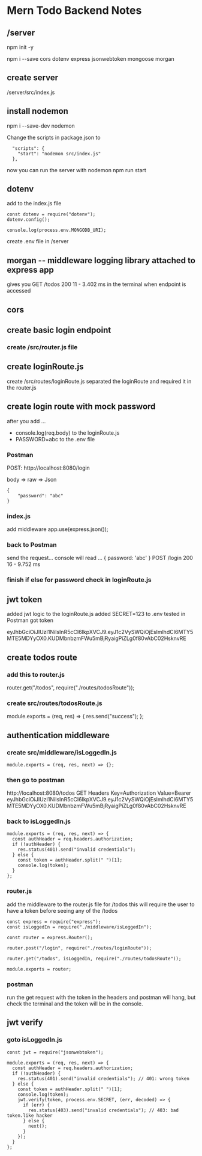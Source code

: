 # Mern Todo Backend Notes

## /server

npm init -y

npm i --save cors dotenv express jsonwebtoken mongoose morgan

## create server

/server/src/index.js

## install nodemon

npm i --save-dev nodemon

Change the scripts in package.json to

```
  "scripts": {
    "start": "nodemon src/index.js"
  },
```

now you can run the server with nodemon
npm run start

## dotenv

add to the index.js file

```
const dotenv = require("dotenv");
dotenv.config();

console.log(process.env.MONGODB_URI);
```

create .env file in /server

## morgan -- middleware logging library attached to express app

gives you GET /todos 200 11 - 3.402 ms in the terminal when endpoint is accessed

## cors

## create basic login endpoint

### create /src/router.js file

## create loginRoute.js

create /src/routes/loginRoute.js
separated the loginRoute and required it in the router.js

## create login route with mock password

after you add ...

- console.log(req.body) to the loginRoute.js
- PASSWORD=abc to the .env file

### Postman

POST: http://localhost:8080/login

body => raw => Json

```
{
    "password": "abc"
}
```

### index.js

add middleware
app.use(express.json());

### back to Postman

send the request...
console will read ...
{ password: 'abc' }
POST /login 200 16 - 9.752 ms

### finish if else for password check in loginRoute.js

## jwt token

added jwt logic to the loginRoute.js
added SECRET=123 to .env
tested in Postman
got token

eyJhbGciOiJIUzI1NiIsInR5cCI6IkpXVCJ9.eyJ1c2VySWQiOjEsImlhdCI6MTY5MTE5MDYyOX0.KUDMbnbzmFWu5mBjRyaigPiZLg0f80vAbC02HsknvRE

## create todos route

### add this to router.js

router.get("/todos", require("./routes/todosRoute"));

### create src/routes/todosRoute.js

module.exports = (req, res) => {
res.send("success");
};

## authentication middleware

### create src/middleware/isLoggedIn.js

```
module.exports = (req, res, next) => {};
```

### then go to postman

http://localhost:8080/todos GET
Headers
Key=Authorization
Value=Bearer eyJhbGciOiJIUzI1NiIsInR5cCI6IkpXVCJ9.eyJ1c2VySWQiOjEsImlhdCI6MTY5MTE5MDYyOX0.KUDMbnbzmFWu5mBjRyaigPiZLg0f80vAbC02HsknvRE

### back to isLoggedIn.js

```
module.exports = (req, res, next) => {
  const authHeader = req.headers.authorization;
  if (!authHeader) {
    res.status(401).send("invalid credentials");
  } else {
    const token = authHeader.split(" ")[1];
    console.log(token);
  }
};
```

### router.js

add the middleware to the router.js file for /todos
this will require the user to have a token before seeing any of the /todos

```
const express = require("express");
const isLoggedIn = require("./middleware/isLoggedIn");

const router = express.Router();

router.post("/login", require("./routes/loginRoute"));

router.get("/todos", isLoggedIn, require("./routes/todosRoute"));

module.exports = router;

```

### postman

run the get request with the token in the headers and postman will hang, but check the terminal and the token will be in the console.

## jwt verify

### goto isLoggedIn.js

```
const jwt = require("jsonwebtoken");

module.exports = (req, res, next) => {
  const authHeader = req.headers.authorization;
  if (!authHeader) {
    res.status(401).send("invalid credentials"); // 401: wrong token
  } else {
    const token = authHeader.split(" ")[1];
    console.log(token);
    jwt.verify(token, process.env.SECRET, (err, decoded) => {
      if (err) {
        res.status(403).send("invalid credentials"); // 403: bad token.like hacker
      } else {
        next();
      }
    });
  }
};
```
